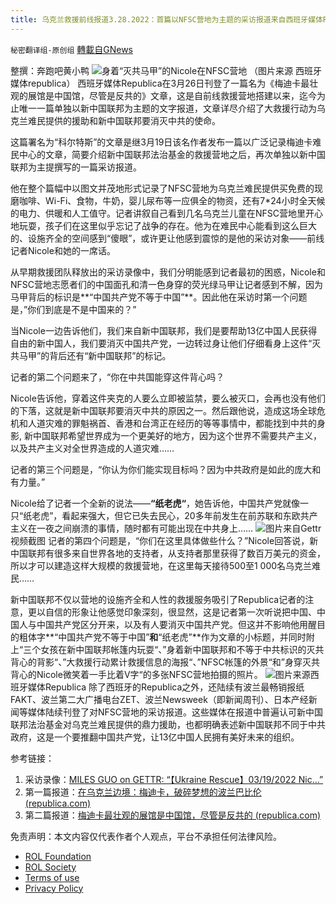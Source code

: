 ```yaml
---
title: 乌克兰救援前线报道3.28.2022：首篇以NFSC营地为主题的采访报道来自西班牙媒体Republica
---
```

`秘密翻译组-原创组` [轉載自GNews](https://gnews.org/zh-hans/2245973/)

整撰：奔跑吧黄小鸭
![](https://assets.gnews.org/wp-content/uploads/2022/03/J.Cortees_Nicole-que-vive-en-Est.jpg)身着“灭共马甲”的Nicole在NFSC营地 （图片来源 西班牙媒体republica）
西班牙媒体Republica在3月26日刊登了一篇名为《梅迪卡最壮观的展馆是中国馆，尽管是反共的》文章，这是自前线救援营地搭建以来，迄今为止唯一一篇单独以新中国联邦为主题的文字报道，文章详尽介绍了大救援行动为乌克兰难民提供的援助和新中国联邦要消灭中共的使命。

这篇署名为“科尔特斯”的文章是继3月19日该名作者发布一篇以广泛记录梅迪卡难民中心的文章，简要介绍新中国联邦法治基金的救援营地之后，再次单独以新中国联邦为主提撰写的一篇采访报道。

他在整个篇幅中以图文并茂地形式记录了NFSC营地为乌克兰难民提供买免费的现磨咖啡、Wi-Fi、食物，牛奶，婴儿尿布等一应俱全的物资，还有7\*24小时全天候的电力、供暖和人工值守。记者讲叙自己看到几名乌克兰儿童在NFSC营地里开心地玩耍，孩子们在这里似乎忘记了战争的存在。他为在难民中心能看到这么巨大的、设施齐全的空间感到“傻眼”，或许更让他感到震惊的是他的采访对象——前线记者Nicole和她的一席话。

从早期救援团队释放出的采访录像中，我们分明能感到记者最初的困惑，Nicole和NFSC营地志愿者们的中国面孔和清一色身穿的荧光绿马甲让记者感到不解，因为马甲背后的标识是**“中国共产党不等于中国”**。因此他在采访时第一个问题是，”你们到底是不是中国来的？”

当Nicole一边告诉他们，我们来自新中国联邦，我们是要帮助13亿中国人民获得自由的新中国人，我们要消灭中国共产党，一边转过身让他们仔细看身上这件“灭共马甲”的背后还有“新中国联邦”的标记。

记者的第二个问题来了，“你在中共国能穿这件背心吗？

Nicole告诉他，穿着这件夹克的人要么立即被监禁，要么被灭口，会再也没有他们的下落，这就是新中国联邦要消灭中共的原因之一。然后跟他说，造成这场全球危机和人道灾难的罪魁祸首、香港和台湾正在经历的等等事情中，都能找到中共的身影, 新中国联邦希望世界成为一个更美好的地方，因为这个世界不需要共产主义，以及共产主义对全世界造成的人道灾难……

记者的第三个问题是，“你认为你们能实现目标吗？因为中共政府是如此的庞大和有力量。”

Nicole给了记者一个全新的说法——**“纸老虎“**，她告诉他，中国共产党就像一只“纸老虎”，看起来强大，但它已失去民心，20多年前发生在前苏联和东欧共产主义在一夜之间崩溃的事情，随时都有可能出现在中共身上……
![](https://assets.gnews.org/wp-content/uploads/2022/03/图片2-61.jpg)图片来自Gettr视频截图
记者的第四个问题是，“你们在这里具体做些什么？”Nicole回答说，新中国联邦有很多来自世界各地的支持者，从支持者那里获得了数百万美元的资金，所以才可以建造这样大规模的救援营地，在这里每天接待500至1 000名乌克兰难民……

新中国联邦不仅以营地的设施齐全和人性的救援服务吸引了Republica记者的注意，更以自信的形象让他感觉印象深刻，很显然，这是记者第一次听说把中国、中国人与中国共产党区分开来，以及有人要消灭中国共产党。但这并不影响他用醒目的粗体字**“中国共产党不等于中国”**和**“纸老虎”**作为文章的小标题，并同时附上“三个女孩在新中国联邦帐篷内玩耍“、”身着新中国联邦和不等于中共标识的灭共背心的背影“、”大救援行动累计救援信息的海报“、”NFSC帐篷的外景“和”身穿灭共背心的Nicole微笑着一手比着V字“的多张NFSC营地拍摄的照片。
![](https://assets.gnews.org/wp-content/uploads/2022/03/7-44.jpg)图片来源西班牙媒体Republica
除了西班牙的Republica之外，还陆续有波兰最畅销报纸FAKT、波兰第二大广播电台ZET、波兰Newsweek（即新闻周刊）、日本产经新闻等媒体陆续刊登了对NFSC营地的采访报道。这些媒体在报道中普遍认可新中国联邦法治基金对乌克兰难民提供的鼎力援助，也都明确表述新中国联邦不同于中共政府，这是一个要推翻中国共产党，让13亿中国人民拥有美好未来的组织。

参考链接：

1. 采访录像：[MILES GUO on GETTR: “【Ukraine Rescue】03/19/2022 Nic…”](https://gettr.com/post/p11frqh0133)
2. 第一篇报道：[在乌克兰边境：梅迪卡，破碎梦想的波兰巴比伦 (republica.com)](https://www.republica.com/internacional/en-la-frontera-ucraniana-medyka-la-babilonia-polaca-de-los-suenos-rotos-20220319-11481413687/amp/)
3. 第二篇报道：[梅迪卡最壮观的展馆是中国馆，尽管是反共的 (republica.com)](https://www.republica.com/internacional/el-pabellon-mas-imponente-de-medyka-es-chino-aunque-anticomunista-20220326-17471417084/)


 

免责声明：本文内容仅代表作者个人观点，平台不承担任何法律风险。

- [ROL Foundation](https://rolfoundation.org/)
- [ROL Society](https://rolsociety.org/)
- [Terms of use](https://gnews.org/terms-of-use-3/)
- [Privacy Policy](https://gnews.org/privacy-policy/)
